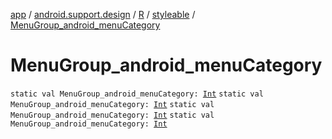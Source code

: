 [app](../../../index.md) / [android.support.design](../../index.md) / [R](../index.md) / [styleable](index.md) / [MenuGroup_android_menuCategory](.)

# MenuGroup_android_menuCategory

`static val MenuGroup_android_menuCategory: `[`Int`](https://kotlinlang.org/api/latest/jvm/stdlib/kotlin/-int/index.html)
`static val MenuGroup_android_menuCategory: `[`Int`](https://kotlinlang.org/api/latest/jvm/stdlib/kotlin/-int/index.html)
`static val MenuGroup_android_menuCategory: `[`Int`](https://kotlinlang.org/api/latest/jvm/stdlib/kotlin/-int/index.html)
`static val MenuGroup_android_menuCategory: `[`Int`](https://kotlinlang.org/api/latest/jvm/stdlib/kotlin/-int/index.html)